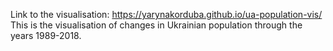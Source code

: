 Link to the visualisation: https://yarynakorduba.github.io/ua-population-vis/
This is the visualisation of changes in Ukrainian population through the years 1989-2018.
